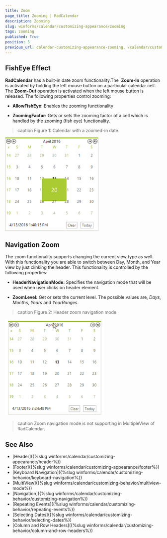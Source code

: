 ```yaml
---
title: Zoom
page_title: Zooming | RadCalendar
description: Zooming
slug: winforms/calendar/customizing-appearance/zooming
tags: zooming
published: True
position: 5
previous_url: calendar-customizing-appearance-zooming, /calendar/customizing-appearance/zooming
---
```


## FishEye Effect

__RadCalendar__ has a built-in date zoom functionality.The  __Zoom-In__ operation is activated by holding the left mouse button on a particular calendar cell. The __Zoom-Out__ operation is activated when the left mouse button is released. The following properties control zooming:

* __AllowFishEye:__ Enables the zooming functionality 

* __ZoomingFactor:__ Gets or sets the zooming factor of a cell which is handled by the zooming (fish eye) functionality. 

>caption Figure 1: Calendar with a zoomed-in date.

![calendar-features-zoom 001](images/calendar-features-zoom001.png)

## Navigation Zoom

The zoom functionality supports changing the current view type as well. With this functionality you are able to switch between Day, Month, and Year view by just clinking the header. This functionality is controlled by the following properties: 
* __HeaderNavigationMode:__ Specifies the navigation mode that will be used when user clicks on header element.

* __ZoomLevel:__ Get or sets the current level. The possible values are, *Days*, *Months*, *Years* and *YearRanges*.

>caption Figure 2: Header zoom navigation mode

![calendar-features-zoom 002](images/calendar-features-zoom002.gif)

>caution
Zoom navigation mode is not supporting in MultipleView of RadCalendar.
>

## See Also

* [Header]({%slug winforms/calendar/customizing-appearance/header%})
* [Footer]({%slug winforms/calendar/customizing-appearance/footer%})
* [Keyboard Navigation]({%slug  winforms/calendar/customizing-behavior/keyboard-navigation%})
* [MultiView]({%slug winforms/calendar/customizing-behavior/multiview-mode%})
* [Navigation]({%slug winforms/calendar/customizing-behavior/customizing-navigation%})
* [Repeating Events]({%slug winforms/calendar/customizing-behavior/repeating-events%})
* [Selecting Dates]({%slug winforms/calendar/customizing-behavior/selecting-dates%})
* [Column and Row Headers]({%slug winforms/calendar/customizing-behavior/column-and-row-headers%})
